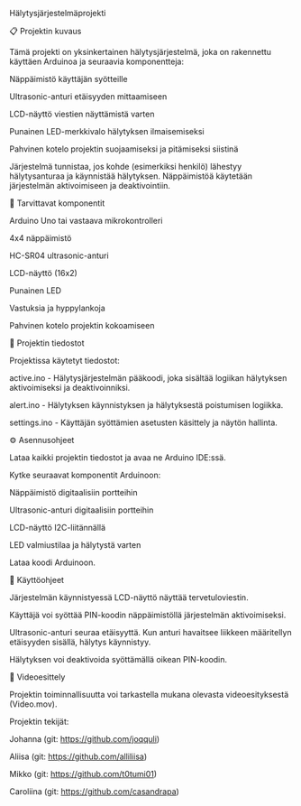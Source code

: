 Hälytysjärjestelmäprojekti

📋 Projektin kuvaus

Tämä projekti on yksinkertainen hälytysjärjestelmä, joka on rakennettu käyttäen Arduinoa ja seuraavia komponentteja:

Näppäimistö käyttäjän syötteille

Ultrasonic-anturi etäisyyden mittaamiseen

LCD-näyttö viestien näyttämistä varten

Punainen LED-merkkivalo hälytyksen ilmaisemiseksi

Pahvinen kotelo projektin suojaamiseksi ja pitämiseksi siistinä

Järjestelmä tunnistaa, jos kohde (esimerkiksi henkilö) lähestyy hälytysanturaa ja käynnistää hälytyksen. Näppäimistöä käytetään järjestelmän aktivoimiseen ja deaktivointiin.

🧰 Tarvittavat komponentit

Arduino Uno tai vastaava mikrokontrolleri

4x4 näppäimistö

HC-SR04 ultrasonic-anturi

LCD-näyttö (16x2)

Punainen LED

Vastuksia ja hyppylankoja

Pahvinen kotelo projektin kokoamiseen

📂 Projektin tiedostot

Projektissa käytetyt tiedostot:

active.ino - Hälytysjärjestelmän pääkoodi, joka sisältää logiikan hälytyksen aktivoimiseksi ja deaktivoinniksi.

alert.ino - Hälytyksen käynnistyksen ja hälytyksestä poistumisen logiikka.

settings.ino - Käyttäjän syöttämien asetusten käsittely ja näytön hallinta.

⚙️ Asennusohjeet

Lataa kaikki projektin tiedostot ja avaa ne Arduino IDE:ssä.

Kytke seuraavat komponentit Arduinoon:

Näppäimistö digitaalisiin portteihin

Ultrasonic-anturi digitaalisiin portteihin

LCD-näyttö I2C-liitännällä

LED valmiustilaa ja hälytystä varten

Lataa koodi Arduinoon.

🔑 Käyttöohjeet

Järjestelmän käynnistyessä LCD-näyttö näyttää tervetuloviestin.

Käyttäjä voi syöttää PIN-koodin näppäimistöllä järjestelmän aktivoimiseksi.

Ultrasonic-anturi seuraa etäisyyttä. Kun anturi havaitsee liikkeen määritellyn etäisyyden sisällä, hälytys käynnistyy.

Hälytyksen voi deaktivoida syöttämällä oikean PIN-koodin.

🎥 Videoesittely

Projektin toiminnallisuutta voi tarkastella mukana olevasta videoesityksestä (Video.mov).

Projektin tekijät:

Johanna (git: https://github.com/joqquli)

Aliisa (git: https://github.com/alliliisa)

Mikko (git: https://github.com/t0tumi01)

Caroliina (git: https://github.com/casandrapa)
